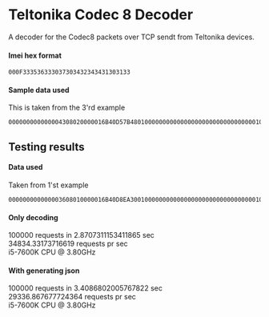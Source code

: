 # Teltonika Codec 8 Decoder
A decoder for the Codec8 packets over TCP sendt from Teltonika devices.

#### Imei hex format
```
000F333536333037303432343431303133
```

#### Sample data used
This is taken from the 3'rd example
```
000000000000004308020000016B40D57B480100000000000000000000000000000001010101000000000000016B40D5C198010000000000000000000000000000000101010101000000020000252C
```

## Testing results

#### Data used
Taken from 1'st example
```
000000000000003608010000016B40D8EA30010000000000000000000000000000000105021503010101425E0F01F10000601A014E0000000000000000010000C7CF
```

#### Only decoding
100000 requests in 2.8707311153411865 sec  
34834.33173716619 requests pr sec  
i5-7600K CPU @ 3.80GHz  

#### With generating json
100000 requests in 3.4086802005767822 sec  
29336.867677724364 requests pr sec  
i5-7600K CPU @ 3.80GHz  

